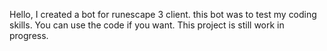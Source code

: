 Hello, I created a bot for runescape 3 client. this bot was to test my coding skills. You can use the code if you want. This project is still work in progress. 
